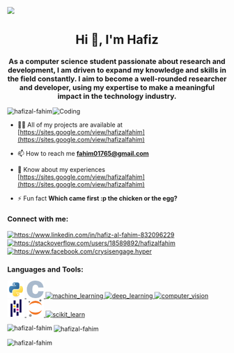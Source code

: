 ![](https://i.postimg.cc/90JDspdb/cover.jpg)
<h1 align="center">Hi 👋, I'm Hafiz</h1>
<h3 align="center">As a computer science student passionate about research and development, I am driven to expand my knowledge and skills in the field constantly. I aim to become a well-rounded researcher and developer, using my expertise to make a meaningful impact in the technology industry.</h3>

<img align = "right" alt = "Coding" width = "400" src = "https://camo.githubusercontent.com/5ddf73ad3a205111cf8c686f687fc216c2946a75005718c8da5b837ad9de78c9/68747470733a2f2f7468756d62732e6766796361742e636f6d2f4576696c4e657874446576696c666973682d736d616c6c2e676966">
<p align="left"> <img src="https://komarev.com/ghpvc/?username=hafizal-fahim&label=Profile%20views&color=0e75b6&style=flat" alt="hafizal-fahim" /> </p>

- 👨‍💻 All of my projects are available at [https://sites.google.com/view/hafizalfahim](https://sites.google.com/view/hafizalfahim)

- 📫 How to reach me **fahim01765@gmail.com**

- 📄 Know about my experiences [https://sites.google.com/view/hafizalfahim](https://sites.google.com/view/hafizalfahim)

- ⚡ Fun fact **Which came first :p the chicken or the egg?**

<h3 align="left">Connect with me:</h3>
<p align="left">
<a href="https://linkedin.com/in/https://www.linkedin.com/in/hafiz-al-fahim-832096229" target="blank"><img align="center" src="https://raw.githubusercontent.com/rahuldkjain/github-profile-readme-generator/master/src/images/icons/Social/linked-in-alt.svg" alt="https://www.linkedin.com/in/hafiz-al-fahim-832096229" height="30" width="40" /></a>
<a href="https://stackoverflow.com/users/https://stackoverflow.com/users/18589892/hafizalfahim" target="blank"><img align="center" src="https://raw.githubusercontent.com/rahuldkjain/github-profile-readme-generator/master/src/images/icons/Social/stack-overflow.svg" alt="https://stackoverflow.com/users/18589892/hafizalfahim" height="30" width="40" /></a>
<a href="https://fb.com/https://www.facebook.com/crysisengage.hyper" target="blank"><img align="center" src="https://raw.githubusercontent.com/rahuldkjain/github-profile-readme-generator/master/src/images/icons/Social/facebook.svg" alt="https://www.facebook.com/crysisengage.hyper" height="30" width="40" /></a>
</p>

<h3 align="left">Languages and Tools:</h3>
<p align="left"> 
  <!-- Python -->
  <a href="https://www.python.org" target="_blank" rel="noreferrer"> 
    <img src="https://raw.githubusercontent.com/devicons/devicon/master/icons/python/python-original.svg" alt="python" width="40" height="40"/> 
  </a> 
  
  <!-- C -->
  <a href="https://www.cprogramming.com/" target="_blank" rel="noreferrer"> 
    <img src="https://raw.githubusercontent.com/devicons/devicon/master/icons/c/c-original.svg" alt="c" width="40" height="40"/> 
  </a> 
  
  <!-- Machine Learning -->
  <a href="https://scikit-learn.org/" target="_blank" rel="noreferrer"> 
    <img src="https://upload.wikimedia.org/wikipedia/commons/0/05/Scikit_learn_logo_small.svg" alt="machine_learning" width="40" height="40"/> 
  </a> 
  
  <!-- Deep Learning -->
  <a href="https://www.tensorflow.org" target="_blank" rel="noreferrer"> 
    <img src="https://www.vectorlogo.zone/logos/tensorflow/tensorflow-icon.svg" alt="deep_learning" width="40" height="40"/> 
  </a> 
  
  <!-- Computer Vision -->
  <a href="https://opencv.org/" target="_blank" rel="noreferrer"> 
    <img src="https://www.vectorlogo.zone/logos/opencv/opencv-icon.svg" alt="computer_vision" width="40" height="40"/> 
  </a> 
  
  <!-- Data Preprocessing -->
  <a href="https://pandas.pydata.org/" target="_blank" rel="noreferrer"> 
    <img src="https://raw.githubusercontent.com/devicons/devicon/master/icons/pandas/pandas-original.svg" alt="data_preprocessing" width="40" height="40"/> 
  </a> 
  
  <!-- Data Collection -->
  <a href="https://jupyter.org/" target="_blank" rel="noreferrer"> 
    <img src="https://raw.githubusercontent.com/devicons/devicon/master/icons/jupyter/jupyter-original.svg" alt="data_collection" width="40" height="40"/> 
  </a> 
  
  <!-- Scikit Learn -->
  <a href="https://scikit-learn.org/" target="_blank" rel="noreferrer"> 
    <img src="https://upload.wikimedia.org/wikipedia/commons/0/05/Scikit_learn_logo_small.svg" alt="scikit_learn" width="40" height="40"/> 
  </a> 
  
</p>

<p><img align="left" src="https://github-readme-stats.vercel.app/api/top-langs?username=hafizal-fahim&show_icons=true&locale=en&layout=compact" alt="hafizal-fahim" /></p>

<p>&nbsp;<img align="center" src="https://github-readme-stats.vercel.app/api?username=hafizal-fahim&show_icons=true&locale=en" alt="hafizal-fahim" /></p>

<p><img align="center" src="https://github-readme-streak-stats.herokuapp.com/?user=hafizal-fahim&" alt="hafizal-fahim" /></p>

